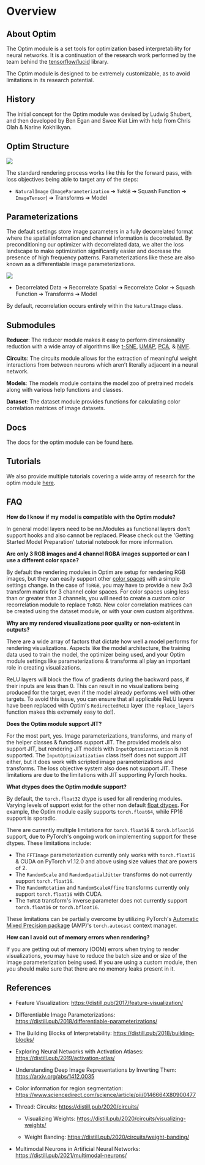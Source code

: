 Overview
=================

About Optim
-----------------

The Optim module is a set tools for optimization based interpretability for neural networks. It is a continuation of the research work performed by the team behind the [tensorflow/lucid](https://github.com/tensorflow/lucid) library.


The Optim module is designed to be extremely customizable, as to avoid limitations in its research potential.

History
-----------------

The initial concept for the Optim module was devised by Ludwig Shubert, and then developed by Ben Egan and Swee Kiat Lim with help from Chris Olah & Narine Kokhlikyan.


Optim Structure
-----------------

![](https://user-images.githubusercontent.com/10626398/177629584-33e7ff7c-a504-404e-a7ab-d8d786b7e25a.svg?sanitize=true)

The standard rendering process works like this for the forward pass, with loss objectives being able to target any of the steps:

* ``NaturalImage`` (``ImageParameterization`` ➔ ``ToRGB`` ➔ Squash Function ➔ ``ImageTensor``) ➔ Transforms ➔ Model


Parameterizations
-----------------

The default settings store image parameters in a fully decorrelated format where the spatial information and channel information is decorrelated. By preconditioning our optimizer with decorrelated data, we alter the loss landscape to make optimization significantly easier and decrease the presence of high frequency patterns. Parameterizations like these are also known as a differentiable image parameterizations.

![](https://user-images.githubusercontent.com/10626398/176753493-b90f4e18-0133-4dca-afd4-26e811aa965e.svg?sanitize=true)

* Decorrelated Data ➔ Recorrelate Spatial ➔ Recorrelate Color ➔ Squash Function ➔ Transforms ➔ Model

By default, recorrelation occurs entirely within the ``NaturalImage`` class.


Submodules
-----------------

**Reducer**: The reducer module makes it easy to perform dimensionality reduction with a wide array of algorithms like [t-SNE](https://scikit-learn.org/stable/modules/generated/sklearn.manifold.TSNE.html), [UMAP](https://umap-learn.readthedocs.io/en/latest/), [PCA](https://scikit-learn.org/stable/modules/generated/sklearn.decomposition.PCA.html), & [NMF](https://scikit-learn.org/stable/modules/generated/sklearn.decomposition.NMF.html).

**Circuits**: The circuits module allows for the extraction of meaningful weight interactions from between neurons which aren’t literally adjacent in a neural network.

**Models**: The models module contains the model zoo of pretrained models along with various help functions and classes.

**Dataset**: The dataset module provides functions for calculating color correlation matrices of image datasets.


Docs
-----------------

The docs for the optim module can be found [here](https://captum.ai/api/).


Tutorials
-----------------

We also provide multiple tutorials covering a wide array of research for the optim module [here](https://captum.ai/tutorials/).


FAQ
-----------------

**How do I know if my model is compatible with the Optim module?**

In general model layers need to be nn.Modules as functional layers don't support hooks and also cannot be replaced.
Please check out the 'Getting Started Model Preparation' tutorial notebook for more information.

**Are only 3 RGB images and 4 channel RGBA images supported or can I use a different color space?**

By default the rendering modules in Optim are setup for rendering RGB images, but they can easily support other [color spaces](https://en.wikipedia.org/wiki/Color_space) with a simple settings change. In the case of ``ToRGB``, you may have to provide a new 3x3 transform matrix for 3 channel color spaces. For color spaces using less than or greater than 3 channels, you will need to create a custom color recorrelation module to replace ``ToRGB``. New color correlation matrices can be created using the dataset module, or with your own custom algorithms.

**Why are my rendered visualizations poor quality or non-existent in outputs?**

There are a wide array of factors that dictate how well a model performs for rendering visualizations. Aspects like the model architecture, the training data used to train the model, the optimizer being used, and your Optim module settings like parameterizations & transforms all play an important role in creating visualizations.

ReLU layers will block the flow of gradients during the backward pass, if their inputs are less than 0. This can result in no visualizations being produced for the target, even if the model already performs well with other targets. To avoid this issue, you can ensure that all applicable ReLU layers have been replaced with Optim's ``RedirectedReLU`` layer (the ``replace_layers`` function makes this extremely easy to do!).

**Does the Optim module support JIT?**

For the most part, yes. Image parameterizations, transforms, and many of the helper classes & functions support JIT. The provided models also support JIT, but rendering JIT models with ``InputOptimizatization`` is not supported. The ``InputOptimizatization`` class itself does not support JIT either, but it does work with scripted image parameterizations and transforms. The loss objective system also does not support JIT. These limitations are due to the limitations with JIT supporting PyTorch hooks.

**What dtypes does the Optim module support?**

By default, the ``torch.float32`` dtype is used for all rendering modules. Varying levels of support exist for the other non default [float dtypes](https://pytorch.org/docs/stable/tensor_attributes.html#torch.dtype). For example, the Optim module easily supports ``torch.float64``, while FP16 support is sporadic. 

There are currently multiple limitations for ``torch.float16`` & ``torch.bfloat16`` support, due to PyTorch's ongoing work on implementing support for these dtypes. These limitations include:

* The ``FFTImage`` parameterization currently only works with ``torch.float16`` & CUDA on PyTorch v1.12.0 and above using size values that are powers of 2.
* The ``RandomScale`` and ``RandomSpatialJitter`` transforms do not currently support ``torch.float16``.
* The ``RandomRotation`` and ``RandomScaleAffine`` transforms currently only support ``torch.float16`` with CUDA.
* The ``ToRGB`` transform's inverse parameter does not currently support ``torch.float16`` or ``torch.bfloat16``.

These limitations can be partially overcome by utilizing PyTorch's [Automatic Mixed Precision package](https://pytorch.org/docs/stable/amp.html) (AMP)'s ``torch.autocast`` context manager.

**How can I avoid out of memory errors when rendering?**

If you are getting out of memory (OOM) errors when trying to render visualizations, you may have to reduce the batch size and or size of the image parameterization being used. If you are using a custom module, then you should make sure that there are no memory leaks present in it.


References
-----------------

* Feature Visualization: https://distill.pub/2017/feature-visualization/

* Differentiable Image Parameterizations: https://distill.pub/2018/differentiable-parameterizations/

* The Building Blocks of Interpretability: https://distill.pub/2018/building-blocks/

* Exploring Neural Networks with Activation Atlases: https://distill.pub/2019/activation-atlas/

* Understanding Deep Image Representations by Inverting Them: https://arxiv.org/abs/1412.0035

* Color information for region segmentation: https://www.sciencedirect.com/science/article/pii/0146664X80900477

* Thread: Circuits: https://distill.pub/2020/circuits/

  * Visualizing Weights: https://distill.pub/2020/circuits/visualizing-weights/

  * Weight Banding: https://distill.pub/2020/circuits/weight-banding/

* Multimodal Neurons in Artificial Neural Networks: https://distill.pub/2021/multimodal-neurons/
